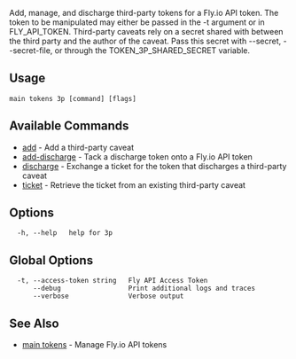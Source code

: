 Add, manage, and discharge third-party tokens for a Fly.io API token.
The token to be manipulated may either be passed in the -t argument or in FLY_API_TOKEN.
Third-party caveats rely on a secret shared with between the third party and the
author of the caveat. Pass this secret with --secret, --secret-file, or through the
TOKEN_3P_SHARED_SECRET variable.


## Usage
~~~
main tokens 3p [command] [flags]
~~~

## Available Commands
* [add](/docs/flyctl/main-tokens-3p-add/)	 - Add a third-party caveat
* [add-discharge](/docs/flyctl/main-tokens-3p-add-discharge/)	 - Tack a discharge token onto a Fly.io API token
* [discharge](/docs/flyctl/main-tokens-3p-discharge/)	 - Exchange a ticket for the token that discharges a third-party caveat
* [ticket](/docs/flyctl/main-tokens-3p-ticket/)	 - Retrieve the ticket from an existing third-party caveat

## Options

~~~
  -h, --help   help for 3p
~~~

## Global Options

~~~
  -t, --access-token string   Fly API Access Token
      --debug                 Print additional logs and traces
      --verbose               Verbose output
~~~

## See Also

* [main tokens](/docs/flyctl/main-tokens/)	 - Manage Fly.io API tokens

